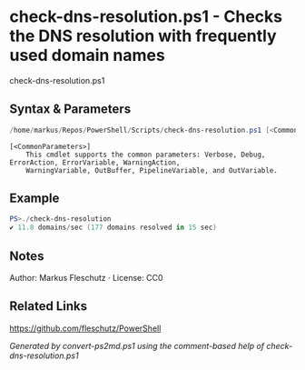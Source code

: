 # check-dns-resolution.ps1 - Checks the DNS resolution with frequently used domain names

check-dns-resolution.ps1

## Syntax & Parameters
```powershell
/home/markus/Repos/PowerShell/Scripts/check-dns-resolution.ps1 [<CommonParameters>]
```

```
[<CommonParameters>]
    This cmdlet supports the common parameters: Verbose, Debug, ErrorAction, ErrorVariable, WarningAction, 
    WarningVariable, OutBuffer, PipelineVariable, and OutVariable.
```

## Example
```powershell
PS>./check-dns-resolution
✔️ 11.8 domains/sec (177 domains resolved in 15 sec)
```


## Notes
Author: Markus Fleschutz · License: CC0

## Related Links
https://github.com/fleschutz/PowerShell

*Generated by convert-ps2md.ps1 using the comment-based help of check-dns-resolution.ps1*
